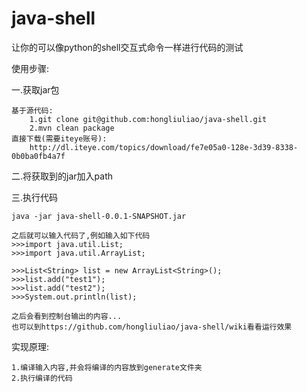 java-shell
==========

让你的可以像python的shell交互式命令一样进行代码的测试

使用步骤:

一.获取jar包

	基于源代码:
		1.git clone git@github.com:hongliuliao/java-shell.git
		2.mvn clean package
	直接下载(需要iteye账号):
		http://dl.iteye.com/topics/download/fe7e05a0-128e-3d39-8338-0b0ba0fb4a7f
                
二.将获取到的jar加入path

三.执行代码

	java -jar java-shell-0.0.1-SNAPSHOT.jar
        
	之后就可以输入代码了,例如输入如下代码
	>>>import java.util.List;
	>>>import java.util.ArrayList;
	
	>>>List<String> list = new ArrayList<String>();
	>>>list.add("test1"); 
	>>>list.add("test2"); 
	>>>System.out.println(list);
	
	之后会看到控制台输出的内容...
	也可以到https://github.com/hongliuliao/java-shell/wiki看看运行效果
	
实现原理:

	1.编译输入内容,并会将编译的内容放到generate文件夹
	2.执行编译的代码
